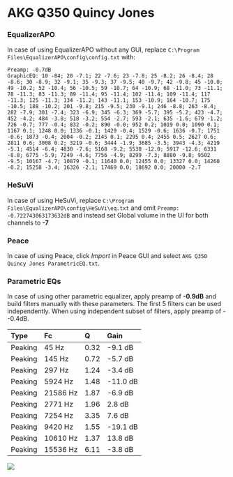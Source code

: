 # AKG Q350 Quincy Jones

### EqualizerAPO
In case of using EqualizerAPO without any GUI, replace `C:\Program Files\EqualizerAPO\config\config.txt`
with:
```
Preamp: -0.7dB
GraphicEQ: 10 -84; 20 -7.1; 22 -7.6; 23 -7.8; 25 -8.2; 26 -8.4; 28 -8.6; 30 -8.9; 32 -9.1; 35 -9.3; 37 -9.5; 40 -9.7; 42 -9.8; 45 -10.0; 49 -10.2; 52 -10.4; 56 -10.5; 59 -10.7; 64 -10.9; 68 -11.0; 73 -11.1; 78 -11.3; 83 -11.3; 89 -11.4; 95 -11.4; 102 -11.4; 109 -11.4; 117 -11.3; 125 -11.3; 134 -11.2; 143 -11.1; 153 -10.9; 164 -10.7; 175 -10.5; 188 -10.2; 201 -9.8; 215 -9.5; 230 -9.1; 246 -8.8; 263 -8.4; 282 -7.9; 301 -7.4; 323 -6.9; 345 -6.3; 369 -5.7; 395 -5.2; 423 -4.7; 452 -4.2; 484 -3.8; 518 -3.2; 554 -2.7; 593 -2.1; 635 -1.6; 679 -1.2; 726 -0.7; 777 -0.4; 832 -0.2; 890 -0.0; 952 0.2; 1019 0.0; 1090 0.1; 1167 0.1; 1248 0.0; 1336 -0.1; 1429 -0.4; 1529 -0.6; 1636 -0.7; 1751 -0.6; 1873 -0.4; 2004 -0.2; 2145 0.1; 2295 0.4; 2455 0.5; 2627 0.6; 2811 0.6; 3008 0.2; 3219 -0.6; 3444 -1.9; 3685 -3.5; 3943 -4.3; 4219 -5.1; 4514 -6.4; 4830 -7.6; 5168 -9.2; 5530 -12.0; 5917 -12.6; 6331 -8.8; 6775 -5.9; 7249 -4.6; 7756 -4.9; 8299 -7.3; 8880 -9.8; 9502 -9.5; 10167 -4.7; 10879 -0.1; 11640 0.0; 12455 0.0; 13327 0.0; 14260 -0.2; 15258 -3.4; 16326 -2.1; 17469 0.0; 18692 0.0; 20000 -2.7
```

### HeSuVi
In case of using HeSuVi, replace `C:\Program Files\EqualizerAPO\config\HeSuVi\eq.txt` and omit `Preamp:
-0.722743063173632dB` and instead set Global volume in the UI for both channels to **-7**

### Peace
In case of using Peace, click *Import* in Peace GUI and select `AKG Q350 Quincy Jones ParametricEQ.txt`.

### Parametric EQs
In case of using other parametric equalizer, apply preamp of **-0.9dB** and build filters manually
with these parameters. The first 5 filters can be used independently.
When using independent subset of filters, apply preamp of --0.4dB.

| Type    | Fc       |    Q | Gain     |
|:--------|:---------|:-----|:---------|
| Peaking | 45 Hz    | 0.32 | -9.1 dB  |
| Peaking | 145 Hz   | 0.72 | -5.7 dB  |
| Peaking | 297 Hz   | 1.24 | -3.4 dB  |
| Peaking | 5924 Hz  | 1.48 | -11.0 dB |
| Peaking | 21586 Hz | 1.87 | -6.9 dB  |
| Peaking | 2771 Hz  | 1.96 | 2.8 dB   |
| Peaking | 7254 Hz  | 3.35 | 7.6 dB   |
| Peaking | 9420 Hz  | 1.55 | -19.1 dB |
| Peaking | 10610 Hz | 1.37 | 13.8 dB  |
| Peaking | 15536 Hz | 6.11 | -3.8 dB  |

![](https://raw.githubusercontent.com/jaakkopasanen/AutoEq/master/results/headphonecom/sbaf-serious/AKG%20Q350%20Quincy%20Jones/AKG%20Q350%20Quincy%20Jones.png)